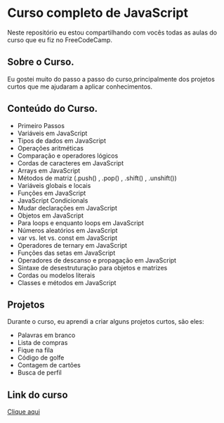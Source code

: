 # Curso completo de JavaScript
Neste repositório eu estou compartilhando com vocês todas as aulas do curso que eu fiz no FreeCodeCamp.

## Sobre o Curso.
Eu gostei muito do passo a passo do curso,principalmente dos projetos curtos que me ajudaram a aplicar conhecimentos.

## Conteúdo do Curso.
- Primeiro Passos
- Variáveis em JavaScript
- Tipos de dados em JavaScript
- Operações aritméticas
- Comparação e operadores lógicos
- Cordas de caracteres em JavaScript
- Arrays em JavaScript
- Métodos de matriz (.push() , .pop() , .shift() , .unshift())
- Variáveis globais e locais
- Funções em JavaScript
- JavaScript Condicionals
- Mudar declarações em JavaScript
- Objetos em JavaScript 
- Para loops e enquanto loops em JavaScript
- Números aleatórios em JavaScript
- var vs. let vs. const em JavaScript
- Operadores de ternary em JavaScript
- Funções das setas em JavaScript
- Operadores de descanso e propagação em JavaScript
- Sintaxe de desestruturação para objetos e matrizes
- Cordas ou modelos literais
- Classes e métodos em JavaScript

## Projetos
Durante o curso, eu aprendi a criar alguns projetos curtos, são eles:
- Palavras em branco
- Lista de compras
- Fique na fila
- Código de golfe
- Contagem de cartões
- Busca de perfil

## Link do curso

<a href="https://www.youtube.com/watch?v=ivdTnPl1ND0/">Clique aqui</a></p>
